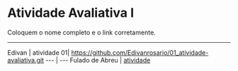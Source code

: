# Atividade Avaliativa I

Coloquem o nome completo e o link corretamente.

---

Edivan | atividade 01| https://github.com/Edivanrosario/01_atividade-avaliativa.git
---  | ---
Fulado de Abreu | [atividade](url)
